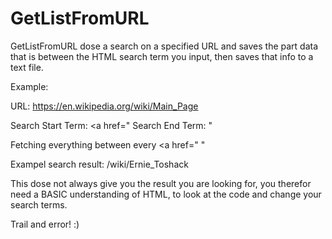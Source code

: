 # GetListFromURL
GetListFromURL dose a search on a specified URL and saves the part data that is between the HTML search term you input,
then saves that info to a text file.

Example:

URL: https://en.wikipedia.org/wiki/Main_Page

Search Start Term: <a href="
Search End Term: "

Fetching everything between every <a href=" "

Exampel search result: /wiki/Ernie_Toshack

This dose not always give you the result you are looking for, you therefor need a BASIC understanding of HTML, to look at the code and change your search terms.

Trail and error! :)
